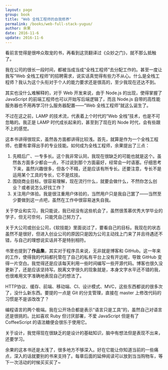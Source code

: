 ```yaml
---
layout: page
group: book
title: "Web 全栈工程师的自我修养"
permalink: /books/web-full-stack-yuguo/
author: 余果
date: 2016-11-6
update: 2016-11-6
---
```


看前言觉得是很哗众取宠的书，再看到这货翻译过《众妙之门》，就不那么抵触了。

我在公司的很长一段时间，都被当成当成“全栈工程师”去分配工作的。甚至一度让我写“Web 全栈工程师”的招聘需求，说实话真觉得有些力不从心。什么是全栈工程师？我认为这个头衔对于个人的能力要求还是很高的，至少我现在还达不到。

其实也没什么难解释的，对于 Web 开发来说，由于 Node.js 的出现，使得掌握了 JavaScript 的前端工程师也可以开始写后端逻辑了，而且 Node.js 自带的高性能服务器也不用再学习什么服务器配置——“Web 全栈工程师”就这么诞生了。

不过在这之前，LAMP 的技术流，代表着上个时代的“Web 全栈”技术，也是不可忽略的。我正是 LAMP 时代成长起来的，甚至到了现在的 Node 时代，会有些跟不上的感觉。

这本书讲得很现实，虽然各方面都讲得比较浅。首先，就算是作为一个全栈工程师，也要有拿得出手的专业技能。如何成为全栈工程师，余果提出了三点：

1. 先精后广、一专多长。这个我非常认同，我现在很缺乏的可能也就是这个。虽然各方面多少都会一点，不过说到那个方面最好，经常会一时语塞。仔细思考下来，虽然兴趣很多，但各个不精，还是应该有所专长。还要注意，专长不是运用某个工具的专长，它不是炫技。
2. 围绕商业目标。很容易理解，现在流行什么，就要会做什么，不然你怎么创业？或者说怎么好找工作？
3. 关注用户体验。我是很注重用户体验的，当然用户只是我自己罢了——当然至少要做到这一点吧，虽然在工作中很容易迷失自我。

关于学业和实习，我只能说，我已经没有这些机会了，虽然很羡慕优秀大学毕业的学子，但无可奈何，只能凭自己努力了。

关于大公司或创业公司，《软技能》里面说过了，要看自己的目标。我现在的状态虽然不是很好，但进入创业公司的原因只是因为公司主动找上门来了并且待遇还不错，与自己的理想说实话并不是特别相符。

书里也提到了**作品集**，其实对于程序员来说，无非就是博客和 GitHub。这一年来的工作，使得我的代码都托管在了自己的私有平台上没有开远呢，导致 GitHub 变得一片空白。我觉得还是应该每天利用一些时间编写一些开源代码。博客也很久没更新了，还是应该坚持写。脱离文字很久的现象就是，本身文字水平还不错的我，也很难用文字准确地表现自己的想法了。

HTTP协议、缓存、前端、移动端、CI、设计模式、MVC，这些东西都说的很多次了，没什么新东西。要提的一点是 Git 的分支管理，直接在 master 上修改代码的习惯是不是该改改了？

编程语言的两个极端。我在公开场合都是表示“语言只是工具”的，虽然自己对语言还是很挑的。比如喜欢 Ruby 但讨厌部署，不爱 JavaScript 但是有了 CoffeeScript 的语法糖便会很乐于使用它。

关于设计，我觉得现在很缺乏的是设计的基础知识，脑中有想法但是表现不出来，还要学习。

余果的这本书还是太浅了，很多地方不够深入。好在它能让你知道当前的一些痛点，深入的话就要别的书来支持了。每章后面的延伸阅读可以放到当当购物车，等下一次活动的时候买买买了~
